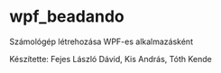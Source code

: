 # wpf_beadando

Számológép létrehozása WPF-es alkalmazásként

Készítette: Fejes László Dávid, Kis András, Tóth Kende
